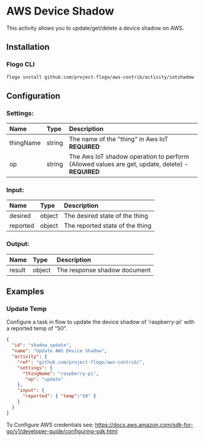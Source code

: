 
# AWS Device Shadow
This activity allows you to update/get/delete a device shadow on AWS.

## Installation

### Flogo CLI
```bash
flogo install github.com/project-flogo/aws-contrib/activity/iotshadow
```

## Configuration

### Settings:
| Name       | Type   | Description
|:---        | :---   | :---     
| thingName  | string | The name of the "thing" in Aws IoT **REQUIRED**
| op         | string | The Aws IoT shadow operation to perform  (Allowed values are get, update, delete) - **REQUIRED**

### Input:
| Name     | Type   | Description
|:---      | :---   | :---     
| desired  | object | The desired state of the thing
| reported | object | The reported state of the thing

### Output:
| Name   | Type   | Description
|:---    | :---   | :---     
| result | object | The response shadow document

## Examples

### Update Temp
Configure a task in flow to update the device shadow of 'raspberry-pi' with a reported temp of "50".

```json
{
  "id": "shadow_update",
  "name": "Update AWS Device Shadow",
  "activity": {
    "ref": "github.com/project-flogo/aws-contrib/",
    "settings": {
      "thingName": "raspberry-pi",
       "op": "update"
    },
    "input": {
      "reported": { "temp":"50" }
    }
  }
}
```

To Configure AWS credentials see:
https://docs.aws.amazon.com/sdk-for-go/v1/developer-guide/configuring-sdk.html